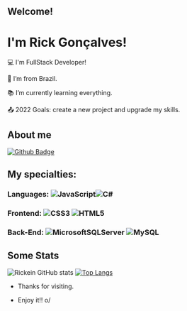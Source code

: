 ## Welcome!


# I'm Rick Gonçalves!

 
:computer: I'm FullStack Developer!

:house_with_garden: I’m from Brazil.

:books: I’m currently learning everything.

:outbox_tray: 2022 Goals: create a new project and upgrade my skills.

## About me

[![Github Badge](https://img.shields.io/badge/-Github-000?style=flat-square&logo=Github&logoColor=white&link=https://github.com/Rickein)](https://github.com/Rickein)

## My specialties: 
### Languages:  ![JavaScript](https://img.shields.io/badge/javascript-%23323330.svg?style=for-the-badge&logo=javascript&logoColor=%23F7DF1E)![C#](https://img.shields.io/badge/c%23-%23239120.svg?style=for-the-badge&logo=c-sharp&logoColor=white)
### Frontend: ![CSS3](https://img.shields.io/badge/css3-%231572B6.svg?style=for-the-badge&logo=css3&logoColor=white) ![HTML5](https://img.shields.io/badge/html5-%23E34F26.svg?style=for-the-badge&logo=html5&logoColor=white)
### Back-End: ![MicrosoftSQLServer](https://img.shields.io/badge/Microsoft%20SQL%20Sever-CC2927?style=for-the-badge&logo=microsoft%20sql%20server&logoColor=white) ![MySQL](https://img.shields.io/badge/mysql-%2300f.svg?style=for-the-badge&logo=mysql&logoColor=white)

##  Some Stats
![Rickein GitHub stats](https://github-readme-stats.vercel.app/api?username=rickein&show_icons=true&theme=react)
[![Top Langs](https://github-readme-stats.vercel.app/api/top-langs/?username=rickein&layout=compact&theme=react)](https://github.com/rickein/github-readme-stats)


- Thanks for visiting.

- Enjoy it!! o/
